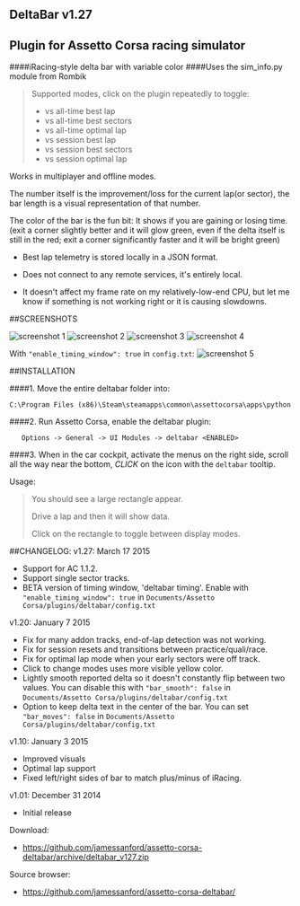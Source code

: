 
## DeltaBar v1.27
## Plugin for Assetto Corsa racing simulator
####iRacing-style delta bar with variable color
####Uses the sim_info.py module from Rombik


> Supported modes, click on the plugin repeatedly to toggle:
>
> - vs all-time best lap
> - vs all-time best sectors
> - vs all-time optimal lap
> - vs session best lap
> - vs session best sectors
> - vs session optimal lap

Works in multiplayer and offline modes.

The number itself is the improvement/loss for the current lap(or sector), the bar length is a visual representation of that number.

The color of the bar is the fun bit: It shows if you are gaining or losing time.
(exit a corner slightly better and it will glow green, even if the delta itself is still in the red; exit a corner significantly faster and it will be bright green)

 - Best lap telemetry is stored locally in a JSON format.

 - Does not connect to any remote services, it's entirely local.

 - It doesn't affect my frame rate on my relatively-low-end CPU, but let me know if something is not working right or it is causing slowdowns.

##SCREENSHOTS

![screenshot 1](https://i.imgur.com/eKzydcg.png)
![screenshot 2](https://i.imgur.com/AoqH6lw.png)
![screenshot 3](https://i.imgur.com/hqZ4rOL.png)
![screenshot 4](https://i.imgur.com/JoQoiDu.png)

With `"enable_timing_window": true` in `config.txt`:
![screenshot 5](https://i.imgur.com/fq8Ym77.png)

##INSTALLATION

####1. Move the entire deltabar folder into:

```
C:\Program Files (x86)\Steam\steamapps\common\assettocorsa\apps\python
```


####2. Run Assetto Corsa, enable the deltabar plugin:
```
   Options -> General -> UI Modules -> deltabar <ENABLED>
```

####3.  When in the car cockpit, activate the menus on the right side, scroll all the way near the bottom, *CLICK* on the icon with the `deltabar` tooltip.

Usage:
>   You should see a large rectangle appear.
>
>   Drive a lap and then it will show data.
>
>   Click on the rectangle to toggle between display modes.


##CHANGELOG:
v1.27: March 17 2015

 - Support for AC 1.1.2.
 - Support single sector tracks.
 - BETA version of timing window, 'deltabar timing'.  Enable with `"enable_timing_window": true` in `Documents/Assetto Corsa/plugins/deltabar/config.txt`

v1.20: January 7 2015

 - Fix for many addon tracks, end-of-lap detection was not working.
 - Fix for session resets and transitions between practice/quali/race.
 - Fix for optimal lap mode when your early sectors were off track.
 - Click to change modes uses more visible yellow color.
 - Lightly smooth reported delta so it doesn't constantly flip between two values.  You can disable this with `"bar_smooth": false` in `Documents/Assetto Corsa/plugins/deltabar/config.txt`
 - Option to keep delta text in the center of the bar.  You can set `"bar_moves": false` in `Documents/Assetto Corsa/plugins/deltabar/config.txt`

v1.10: January 3 2015

 - Improved visuals
 - Optimal lap support
 - Fixed left/right sides of bar to match plus/minus of iRacing.

v1.01: December 31 2014

 - Initial release


Download:

 - https://github.com/jamessanford/assetto-corsa-deltabar/archive/deltabar_v127.zip

Source browser:

 - https://github.com/jamessanford/assetto-corsa-deltabar/
